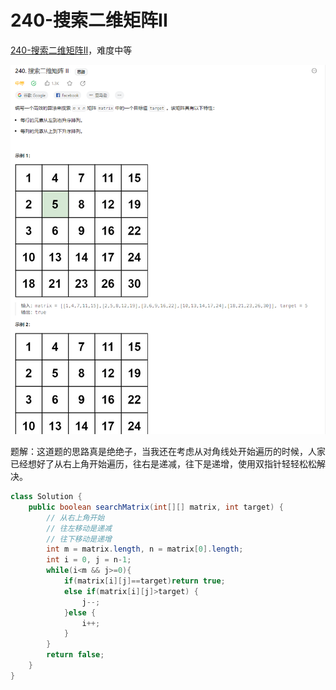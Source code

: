 # 240-搜索二维矩阵II

[240-搜索二维矩阵II](https://leetcode.cn/problems/search-a-2d-matrix-ii/description/?envType=study-plan-v2&envId=meituan-2023-fall-sprint)，难度中等

![image-20230905112714642](https://raw.githubusercontent.com/lqyspace/mypic/master/PicBed/202309051127829.png)

题解：这道题的思路真是绝绝子，当我还在考虑从对角线处开始遍历的时候，人家已经想好了从右上角开始遍历，往右是递减，往下是递增，使用双指针轻轻松松解决。

```java
class Solution {
    public boolean searchMatrix(int[][] matrix, int target) {
        // 从右上角开始
        // 往左移动是递减
        // 往下移动是递增
        int m = matrix.length, n = matrix[0].length;
        int i = 0, j = n-1;
        while(i<m && j>=0){
            if(matrix[i][j]==target)return true;
            else if(matrix[i][j]>target) {
                j--;
            }else {
                i++;
            }
        }
        return false;
    }
}
```


